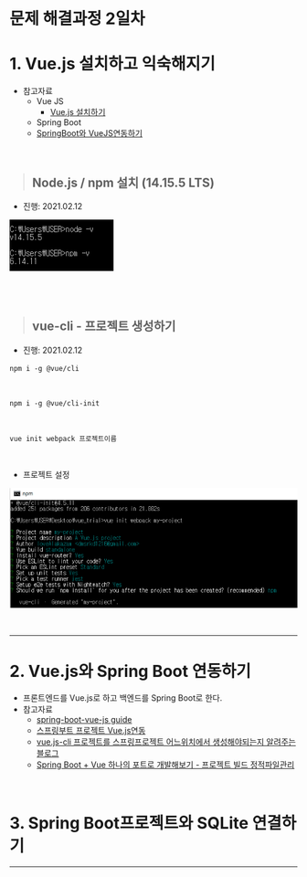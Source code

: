 # 문제 해결과정 2일차

# 1. Vue.js 설치하고 익숙해지기


- 참고자료
  - Vue JS
    - [Vue.js 설치하기](https://www.vuemastery.com/courses/real-world-vue-js/vue-cli/)
  - Spring Boot
  - [SpringBoot와 VueJS연동하기](https://amanokaze.github.io/blog/Vuejs-Setting-with-SB/)


<br>

> ## Node.js / npm 설치 (14.15.5 LTS)

- 진행: 2021.02.12

![](./imgs/node_install.PNG)

<br><br>

> ## vue-cli - 프로젝트 생성하기

- 진행: 2021.02.12

```
npm i -g @vue/cli
```

<BR>

```
npm i -g @vue/cli-init
```

<br>

```
vue init webpack 프로젝트이름
```

<BR>

- 프로젝트 설정

![](./imgs/프로젝트만들기.PNG)

<br>

<hr>

# 2. Vue.js와 Spring Boot 연동하기


- 프론트엔드를 Vue.js로 하고 백엔드를 Spring Boot로 한다.
- 참고자료
  - [spring-boot-vue-js guide](https://github.com/jonashackt/spring-boot-vuejs#setup-vuejs--spring-boot)
  - [스프링부트 프로젝트 Vue.js연동](https://blog.naver.com/PostView.nhn?blogId=dktmrorl&logNo=222005120831&parentCategoryNo=&categoryNo=95&viewDate=&isShowPopularPosts=false&from=postView)
  - [vue.js-cli 프로젝트를 스프링프로젝트 어느위치에서 생성해야되는지 알려주는 블로그](https://itstory.tk/entry/Spring-Boot-Vuejs-%EC%97%B0%EB%8F%99%ED%95%98%EA%B8%B0)
  - [Spring Boot + Vue 하나의 포트로 개발해보기 - 프로젝트 빌드 정적파일관리](https://javabom.tistory.com/5)



<br>

# 3. Spring Boot프로젝트와 SQLite 연결하기






<hr>
